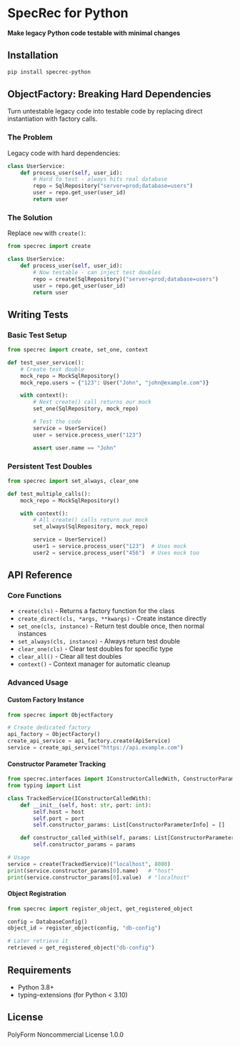 # SpecRec for Python

**Make legacy Python code testable with minimal changes**

## Installation

```bash
pip install specrec-python
```

## ObjectFactory: Breaking Hard Dependencies

Turn untestable legacy code into testable code by replacing direct instantiation with factory calls.

### The Problem

Legacy code with hard dependencies:

```python
class UserService:
    def process_user(self, user_id):
        # Hard to test - always hits real database
        repo = SqlRepository("server=prod;database=users")
        user = repo.get_user(user_id)
        return user
```

### The Solution

Replace `new` with `create()`:

```python
from specrec import create

class UserService:
    def process_user(self, user_id):
        # Now testable - can inject test doubles
        repo = create(SqlRepository)("server=prod;database=users")
        user = repo.get_user(user_id)
        return user
```

## Writing Tests

### Basic Test Setup

```python
from specrec import create, set_one, context

def test_user_service():
    # Create test double
    mock_repo = MockSqlRepository()
    mock_repo.users = {"123": User("John", "john@example.com")}

    with context():
        # Next create() call returns our mock
        set_one(SqlRepository, mock_repo)

        # Test the code
        service = UserService()
        user = service.process_user("123")

        assert user.name == "John"
```

### Persistent Test Doubles

```python
from specrec import set_always, clear_one

def test_multiple_calls():
    mock_repo = MockSqlRepository()

    with context():
        # All create() calls return our mock
        set_always(SqlRepository, mock_repo)

        service = UserService()
        user1 = service.process_user("123")  # Uses mock
        user2 = service.process_user("456")  # Uses mock too
```

## API Reference

### Core Functions

- `create(cls)` - Returns a factory function for the class
- `create_direct(cls, *args, **kwargs)` - Create instance directly
- `set_one(cls, instance)` - Return test double once, then normal instances
- `set_always(cls, instance)` - Always return test double
- `clear_one(cls)` - Clear test doubles for specific type
- `clear_all()` - Clear all test doubles
- `context()` - Context manager for automatic cleanup

### Advanced Usage

#### Custom Factory Instance

```python
from specrec import ObjectFactory

# Create dedicated factory
api_factory = ObjectFactory()
create_api_service = api_factory.create(ApiService)
service = create_api_service("https://api.example.com")
```

#### Constructor Parameter Tracking

```python
from specrec.interfaces import IConstructorCalledWith, ConstructorParameterInfo
from typing import List

class TrackedService(IConstructorCalledWith):
    def __init__(self, host: str, port: int):
        self.host = host
        self.port = port
        self.constructor_params: List[ConstructorParameterInfo] = []

    def constructor_called_with(self, params: List[ConstructorParameterInfo]) -> None:
        self.constructor_params = params

# Usage
service = create(TrackedService)("localhost", 8080)
print(service.constructor_params[0].name)   # "host"
print(service.constructor_params[0].value)  # "localhost"
```

#### Object Registration

```python
from specrec import register_object, get_registered_object

config = DatabaseConfig()
object_id = register_object(config, "db-config")

# Later retrieve it
retrieved = get_registered_object("db-config")
```

## Requirements

- Python 3.8+
- typing-extensions (for Python < 3.10)

## License

PolyForm Noncommercial License 1.0.0